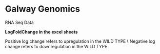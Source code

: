 # Galway Genomics
RNA Seq Data


**LogFoldChange in the excel sheets**

Positive log change refers to upregulation in the WILD TYPE \\
Negative log change refers to downregulation in the WILD TYPE

